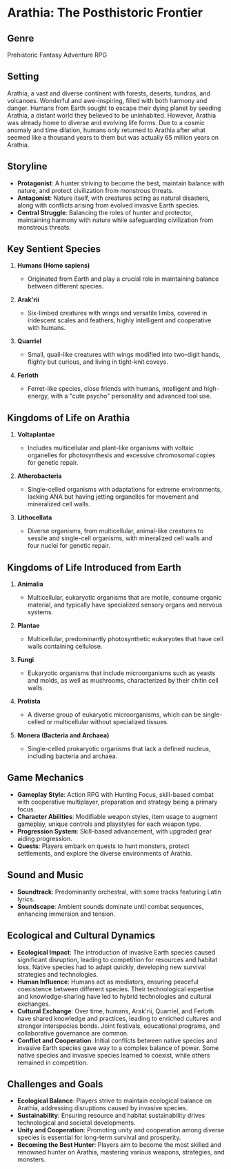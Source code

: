 # Arathia: The Posthistoric Frontier

## Genre
Prehistoric Fantasy Adventure RPG

## Setting
Arathia, a vast and diverse continent with forests, deserts, tundras, and volcanoes. Wonderful and awe-inspiring, filled with both harmony and danger. Humans from Earth sought to escape their dying planet by seeding Arathia, a distant world they believed to be uninhabited. However, Arathia was already home to diverse and evolving life forms. Due to a cosmic anomaly and time dilation, humans only returned to Arathia after what seemed like a thousand years to them but was actually 65 million years on Arathia.

## Storyline

- **Protagonist**: A hunter striving to become the best, maintain balance with nature, and protect civilization from monstrous threats.
- **Antagonist**: Nature itself, with creatures acting as natural disasters, along with conflicts arising from evolved invasive Earth species.
- **Central Struggle**: Balancing the roles of hunter and protector, maintaining harmony with nature while safeguarding civilization from monstrous threats.

## Key Sentient Species

1. **Humans (Homo sapiens)**
   - Originated from Earth and play a crucial role in maintaining balance between different species.

2. **Arak'rii**
   - Six-limbed creatures with wings and versatile limbs, covered in iridescent scales and feathers, highly intelligent and cooperative with humans.

3. **Quarriel**
   - Small, quail-like creatures with wings modified into two-digit hands, flighty but curious, and living in tight-knit coveys.

4. **Ferloth**
   - Ferret-like species, close friends with humans, intelligent and high-energy, with a "cute psycho" personality and advanced tool use.

## Kingdoms of Life on Arathia

1. **Voltaplantae**
   - Includes multicellular and plant-like organisms with voltaic organelles for photosynthesis and excessive chromosomal copies for genetic repair.

2. **Atherobacteria**
   - Single-celled organisms with adaptations for extreme environments, lacking ANA but having jetting organelles for movement and mineralized cell walls.

3. **Lithocellata**
   - Diverse organisms, from multicellular, animal-like creatures to sessile and single-cell organisms, with mineralized cell walls and four nuclei for genetic repair.

## Kingdoms of Life Introduced from Earth

1. **Animalia**
   - Multicellular, eukaryotic organisms that are motile, consume organic material, and typically have specialized sensory organs and nervous systems.

2. **Plantae**
   - Multicellular, predominantly photosynthetic eukaryotes that have cell walls containing cellulose.

3. **Fungi**
   - Eukaryotic organisms that include microorganisms such as yeasts and molds, as well as mushrooms, characterized by their chitin cell walls.

4. **Protista**
   - A diverse group of eukaryotic microorganisms, which can be single-celled or multicellular without specialized tissues.

5. **Monera (Bacteria and Archaea)**
   - Single-celled prokaryotic organisms that lack a defined nucleus, including bacteria and archaea.

## Game Mechanics

- **Gameplay Style**: Action RPG with Hunting Focus, skill-based combat with cooperative multiplayer, preparation and strategy being a primary focus.
- **Character Abilities**: Modifiable weapon styles, item usage to augment gameplay, unique controls and playstyles for each weapon type.
- **Progression System**: Skill-based advancement, with upgraded gear aiding progression.
- **Quests**: Players embark on quests to hunt monsters, protect settlements, and explore the diverse environments of Arathia.

## Sound and Music

- **Soundtrack**: Predominantly orchestral, with some tracks featuring Latin lyrics.
- **Soundscape**: Ambient sounds dominate until combat sequences, enhancing immersion and tension.

## Ecological and Cultural Dynamics

- **Ecological Impact**: The introduction of invasive Earth species caused significant disruption, leading to competition for resources and habitat loss. Native species had to adapt quickly, developing new survival strategies and technologies.
- **Human Influence**: Humans act as mediators, ensuring peaceful coexistence between different species. Their technological expertise and knowledge-sharing have led to hybrid technologies and cultural exchanges.
- **Cultural Exchange**: Over time, humans, Arak'rii, Quarriel, and Ferloth have shared knowledge and practices, leading to enriched cultures and stronger interspecies bonds. Joint festivals, educational programs, and collaborative governance are common.
- **Conflict and Cooperation**: Initial conflicts between native species and invasive Earth species gave way to a complex balance of power. Some native species and invasive species learned to coexist, while others remained in competition.

## Challenges and Goals

- **Ecological Balance**: Players strive to maintain ecological balance on Arathia, addressing disruptions caused by invasive species.
- **Sustainability**: Ensuring resource and habitat sustainability drives technological and societal developments.
- **Unity and Cooperation**: Promoting unity and cooperation among diverse species is essential for long-term survival and prosperity.
- **Becoming the Best Hunter**: Players aim to become the most skilled and renowned hunter on Arathia, mastering various weapons, strategies, and monsters.
